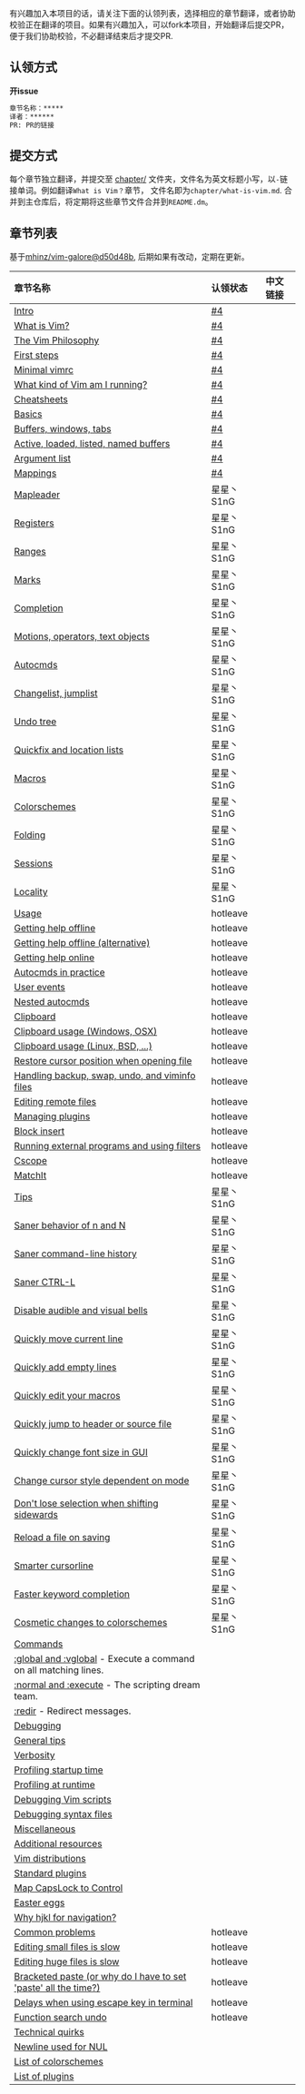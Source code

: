有兴趣加入本项目的话，请关注下面的认领列表，选择相应的章节翻译，或者协助校验正在翻译的项目。如果有兴趣加入，可以fork本项目，开始翻译后提交PR，便于我们协助校验，不必翻译结束后才提交PR.

## 认领方式

**开issue**

```md
章节名称：*****
译者：******
PR: PR的链接
```

## 提交方式

每个章节独立翻译，并提交至 [chapter/](chapter/) 文件夹，文件名为英文标题小写，以`-`链接单词。例如翻译`What is Vim？`章节， 文件名即为`chapter/what-is-vim.md`. 合并到主仓库后，将定期将这些章节文件合并到`README.dm`。

## 章节列表

基于[mhinz/vim-galore@d50d48b](https://github.com/mhinz/vim-galore/tree/d50d48bce40bbbd99a0528a2893b00cf54a6f4b9), 后期如果有改动，定期在更新。

|章节名称|认领状态|中文链接|
|:------|:------|:------|
| [Intro](https://github.com/mhinz/vim-galore#intro) | [#4] | |
| [What is Vim?](https://github.com/mhinz/vim-galore#what-is-vim) | [#4] | |
| [The Vim Philosophy](https://github.com/mhinz/vim-galore#the-vim-philosophy) | [#4] | |
| [First steps](https://github.com/mhinz/vim-galore#first-steps) | [#4] | |
| [Minimal vimrc](https://github.com/mhinz/vim-galore#minimal-vimrc) | [#4] | |
| [What kind of Vim am I running?](https://github.com/mhinz/vim-galore#what-kind-of-vim-am-i-running) | [#4] | |
| [Cheatsheets](https://github.com/mhinz/vim-galore#cheatsheets) | [#4] | |
| [Basics](https://github.com/mhinz/vim-galore#basics-1) | [#4] | |
| [Buffers, windows, tabs](https://github.com/mhinz/vim-galore#buffers-windows-tabs) | [#4] | |
| [Active, loaded, listed, named buffers](https://github.com/mhinz/vim-galore#active-loaded-listed-named-buffers) | [#4] | |
| [Argument list](https://github.com/mhinz/vim-galore#argument-list) | [#4] | |
| [Mappings](https://github.com/mhinz/vim-galore#mappings) | [#4] | |
| [Mapleader](https://github.com/mhinz/vim-galore#mapleader) | 星星丶S1nG | |
| [Registers](https://github.com/mhinz/vim-galore#registers) | 星星丶S1nG | |
| [Ranges](https://github.com/mhinz/vim-galore#ranges) | 星星丶S1nG | |
| [Marks](https://github.com/mhinz/vim-galore#marks) | 星星丶S1nG | |
| [Completion](https://github.com/mhinz/vim-galore#completion) | 星星丶S1nG | |
| [Motions, operators, text objects](https://github.com/mhinz/vim-galore#motions-operators-text-objects) | 星星丶S1nG | |
| [Autocmds](https://github.com/mhinz/vim-galore#autocmds) | 星星丶S1nG | |
| [Changelist, jumplist](https://github.com/mhinz/vim-galore#changelist-jumplist) | 星星丶S1nG | |
| [Undo tree](https://github.com/mhinz/vim-galore#undo-tree) | 星星丶S1nG | |
| [Quickfix and location lists](https://github.com/mhinz/vim-galore#quickfix-and-location-lists) | 星星丶S1nG | |
| [Macros](https://github.com/mhinz/vim-galore#macros) | 星星丶S1nG | |
| [Colorschemes](https://github.com/mhinz/vim-galore#colorschemes) | 星星丶S1nG | |
| [Folding](https://github.com/mhinz/vim-galore#folding) | 星星丶S1nG | |
| [Sessions](https://github.com/mhinz/vim-galore#sessions) | 星星丶S1nG | |
| [Locality](https://github.com/mhinz/vim-galore#locality) | 星星丶S1nG | |
| [Usage](https://github.com/mhinz/vim-galore#usage-1) | hotleave | |
| [Getting help offline](https://github.com/mhinz/vim-galore#getting-help-offline) | hotleave | |
| [Getting help offline (alternative)](https://github.com/mhinz/vim-galore#getting-help-offline-alternative) | hotleave | |
| [Getting help online](https://github.com/mhinz/vim-galore#getting-help-online) | hotleave | |
| [Autocmds in practice](https://github.com/mhinz/vim-galore#autocmds-in-practice) | hotleave | |
| [User events](https://github.com/mhinz/vim-galore#user-events) | hotleave | |
| [Nested autocmds](https://github.com/mhinz/vim-galore#nested-autocmds) | hotleave | |
| [Clipboard](https://github.com/mhinz/vim-galore#clipboard) | hotleave | |
| [Clipboard usage (Windows, OSX)](https://github.com/mhinz/vim-galore#clipboard-usage-windows-osx) | hotleave | |
| [Clipboard usage (Linux, BSD, ...)](https://github.com/mhinz/vim-galore#clipboard-usage-linux-bsd-) | hotleave | |
| [Restore cursor position when opening file](https://github.com/mhinz/vim-galore#restore-cursor-position-when-opening-file) | hotleave | |
| [Handling backup, swap, undo, and viminfo files](https://github.com/mhinz/vim-galore#handling-backup-swap-undo-and-viminfo-files) | hotleave | |
| [Editing remote files](https://github.com/mhinz/vim-galore#editing-remote-files) | hotleave | |
| [Managing plugins](https://github.com/mhinz/vim-galore#managing-plugins) | hotleave | |
| [Block insert](https://github.com/mhinz/vim-galore#block-insert) | hotleave | |
| [Running external programs and using filters](https://github.com/mhinz/vim-galore#running-external-programs-and-using-filters) | hotleave | |
| [Cscope](https://github.com/mhinz/vim-galore#cscope) | hotleave | |
| [MatchIt](https://github.com/mhinz/vim-galore#matchit) | hotleave | |
| [Tips](https://github.com/mhinz/vim-galore#tips-1) | 星星丶S1nG | |
| [Saner behavior of n and N](https://github.com/mhinz/vim-galore#saner-behavior-of-n-and-n) | 星星丶S1nG | |
| [Saner command-line history](https://github.com/mhinz/vim-galore#saner-command-line-history) | 星星丶S1nG | |
| [Saner CTRL-L](https://github.com/mhinz/vim-galore#saner-ctrl-l) | 星星丶S1nG | |
| [Disable audible and visual bells](https://github.com/mhinz/vim-galore#disable-audible-and-visual-bells) | 星星丶S1nG | |
| [Quickly move current line](https://github.com/mhinz/vim-galore#quickly-move-current-line) | 星星丶S1nG | |
| [Quickly add empty lines](https://github.com/mhinz/vim-galore#quickly-add-empty-lines) | 星星丶S1nG | |
| [Quickly edit your macros](https://github.com/mhinz/vim-galore#quickly-edit-your-macros) | 星星丶S1nG | |
| [Quickly jump to header or source file](https://github.com/mhinz/vim-galore#quickly-jump-to-header-or-source-file) | 星星丶S1nG | |
| [Quickly change font size in GUI](https://github.com/mhinz/vim-galore#quickly-change-font-size-in-gui) | 星星丶S1nG | |
| [Change cursor style dependent on mode](https://github.com/mhinz/vim-galore#change-cursor-style-dependent-on-mode) | 星星丶S1nG | |
| [Don't lose selection when shifting sidewards](https://github.com/mhinz/vim-galore#dont-lose-selection-when-shifting-sidewards) | 星星丶S1nG | |
| [Reload a file on saving](https://github.com/mhinz/vim-galore#reload-a-file-on-saving) | 星星丶S1nG | |
| [Smarter cursorline](https://github.com/mhinz/vim-galore#smarter-cursorline) | 星星丶S1nG | |
| [Faster keyword completion](https://github.com/mhinz/vim-galore#faster-keyword-completion) | 星星丶S1nG | |
| [Cosmetic changes to colorschemes](https://github.com/mhinz/vim-galore#cosmetic-changes-to-colorschemes) | 星星丶S1nG | |
| [Commands](https://github.com/mhinz/vim-galore#commands-1) | | |
| [:global and :vglobal](https://github.com/mhinz/vim-galore#global-and-vglobal) - Execute a command on all matching lines. | | |
| [:normal and :execute](https://github.com/mhinz/vim-galore#normal-and-execute) - The scripting dream team. | | |
| [:redir](https://github.com/mhinz/vim-galore#redir) - Redirect messages. | | |
| [Debugging](https://github.com/mhinz/vim-galore#debugging-1) | | |
| [General tips](https://github.com/mhinz/vim-galore#general-tips) | | |
| [Verbosity](https://github.com/mhinz/vim-galore#verbosity) | | |
| [Profiling startup time](https://github.com/mhinz/vim-galore#profiling-startup-time) | | |
| [Profiling at runtime](https://github.com/mhinz/vim-galore#profiling-at-runtime) | | |
| [Debugging Vim scripts](https://github.com/mhinz/vim-galore#debugging-vim-scripts) | | |
| [Debugging syntax files](https://github.com/mhinz/vim-galore#debugging-syntax-files) | | |
| [Miscellaneous](https://github.com/mhinz/vim-galore#miscellaneous-1) | | |
| [Additional resources](https://github.com/mhinz/vim-galore#additional-resources) | | |
| [Vim distributions](https://github.com/mhinz/vim-galore#vim-distributions) | | |
| [Standard plugins](https://github.com/mhinz/vim-galore#standard-plugins) | | |
| [Map CapsLock to Control](https://github.com/mhinz/vim-galore#map-capslock-to-control) | | |
| [Easter eggs](https://github.com/mhinz/vim-galore#easter-eggs) | | |
| [Why hjkl for navigation?](https://github.com/mhinz/vim-galore#why-hjkl-for-navigation) | | |
| [Common problems](https://github.com/mhinz/vim-galore#common-problems-1) | hotleave | |
| [Editing small files is slow](https://github.com/mhinz/vim-galore#editing-small-files-is-slow) | hotleave | |
| [Editing huge files is slow](https://github.com/mhinz/vim-galore#editing-huge-files-is-slow) | hotleave | |
| [Bracketed paste (or why do I have to set 'paste' all the time?)](https://github.com/mhinz/vim-galore#bracketed-paste-or-why-do-i-have-to-set-paste-all-the-time) | hotleave | |
| [Delays when using escape key in terminal](https://github.com/mhinz/vim-galore#delays-when-using-escape-key-in-terminal) | hotleave | |
| [Function search undo](https://github.com/mhinz/vim-galore#function-search-undo) | hotleave | |
| [Technical quirks](https://github.com/mhinz/vim-galore#technical-quirks-1) | | |
| [Newline used for NUL](https://github.com/mhinz/vim-galore#newline-used-for-nul) | | |
| [List of colorschemes](https://github.com/mhinz/vim-galore#list-of-colorschemes-1) | | |
| [List of plugins](https://github.com/mhinz/vim-galorecontents/plugins.md) | | |


<!-- plublic links -->
[#4]: https://github.com/wsdjeg/vim-galore-zh_cn/pull/4
